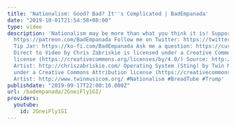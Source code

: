 ```yaml
---
title: 'Nationalism: Good? Bad? It''s Complicated | BadEmpanada'
date: "2019-10-01T21:54:58+08:00"
type: video
description: 'Nationalism may be more than what you think it is! Support me on Patreon:
  https://patreon.com/BadEmpanada Follow me on Twitter: https://twitter.com/BadEmpanada
  Tip Jar: https://ko-fi.com/BadEmpanada Ask me a question: https://curiouscat.me/BadEmpanada
  Direct to Video by Chris Zabriskie is licensed under a Creative Commons Attribution
  license (https://creativecommons.org/licenses/by/4.0/) Source: http://chriszabriskie.com/dtv/
  Artist: http://chriszabriskie.com/ Operating System (Sting) by Twin Musicom is licensed
  under a Creative Commons Attribution license (https://creativecommons.org/licenses/by/4.0/)
  Artist: http://www.twinmusicom.org/ #Nationalism #BreadTube #Trump'
publishdate: "2019-09-17T22:00:10.000Z"
url: /badempanada/2GneiFly1GI/
providers:
  youtube:
    id: 2GneiFly1GI
---
```

